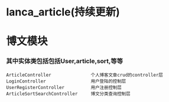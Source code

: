 # lanca_article(持续更新)
# 博文模块
### 其中实体类包括包括User,article,sort,等等
    ArticleController               个人博客文章crud的controller层
    LoginController                 用户登陆的控制层
    UserRegisterController          用户注册控制层
    ArticleSortSearchController     博文分类查询控制层

